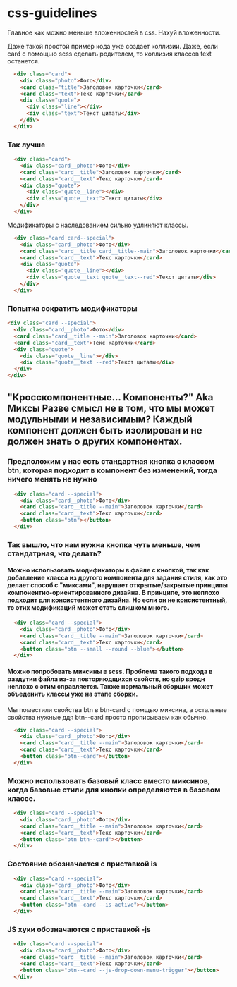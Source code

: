 # css-guidelines


Главное как можно меньше вложенностей в css. Нахуй вложенности.

Даже такой простой пример кода уже создает коллизии. Даже, если card с помощью scss сделать родителем, то коллизия классов text останется. 
```html
  <div class="card">
    <div class="photo">Фото</div>
    <card class="title">Заголовок карточки</card>
    <card class="text">Текс карточки</card>
    <div class="quote">
      <div class="line"></div>
      <div class="text">Текст цитаты</div>
    </div>
  </div>
```
### Так лучше
```html
  <div class="card">
    <div class="card__photo">Фото</div>
    <card class="card__title">Заголовок карточки</card>
    <card class="card__text">Текс карточки</card>
    <div class="quote">
      <div class="quote__line"></div>
      <div class="quote__text">Текст цитаты</div>
    </div>
  </div>
```

Модификаторы с наследованием сильно удлиняют классы.
```html
  <div class="card card--special">
    <div class="card__photo">Фото</div>
    <card class="card__title card__title--main">Заголовок карточки</card>
    <card class="card__text">Текс карточки</card>
    <div class="quote">
      <div class="quote__line"></div>
      <div class="quote__text quote__text--red">Текст цитаты</div>
    </div>
  </div>
  ```
  ### Попытка сократить модификаторы
  ```html
  <div class="card --special">
    <div class="card__photo">Фото</div>
    <card class="card__title --main">Заголовок карточки</card>
    <card class="card__text">Текс карточки</card>
    <div class="quote">
      <div class="quote__line"></div>
      <div class="quote__text --red">Текст цитаты</div>
    </div>
  </div>
  ```
##  "Кросскомпонентные… Компоненты?" Aka Миксы Разве смысл не в том, что мы может модульными и независимым? Каждый компонент должен быть изолирован и не должен знать о других компонентах. 

### Предположим у нас есть стандартная кнопка с классом btn, которая подходит в компонент без изменений, тогда ничего менять не нужно
```html
  <div class="card --special">
    <div class="card__photo">Фото</div>
    <card class="card__title --main">Заголовок карточки</card>
    <card class="card__text">Текс карточки</card>
    <button class="btn"></button>
  </div>
```
### Так вышло, что нам нужна кнопка чуть меньше, чем стандатрная, что делать? 

#### Можно использовать модификаторы в файле с кнопкой, так как добавление класса из другого компонента для задания стиля, как это делает способ с "миксами", нарушает открытые/закрытые принципы компонентно-ориентированного дизайна. В принципе, это неплохо подходит для консистентного дизайна. Но если он не консистентный, то этих модификаций может стать слишком много.
```html
  <div class="card --special">
    <div class="card__photo">Фото</div>
    <card class="card__title --main">Заголовок карточки</card>
    <card class="card__text">Текс карточки</card>
    <button class="btn --small --round --blue"></button>
  </div>
```

#### Можно попробовать миксины в scss. Проблема такого подхода в раздутии файла из-за повторяюдщихся свойств, но gzip вродн неплохо с этим справляется. Также нормальный сборщик может объеденить классы уже на этапе сборки.
Мы поместили свойства btn в btn-card с помщью миксина, а остальные свойства нужные ддя btn--card просто прописываем как обычно. 
```html
  <div class="card --special">
    <div class="card__photo">Фото</div>
    <card class="card__title --main">Заголовок карточки</card>
    <card class="card__text">Текс карточки</card>
    <button class="btn--card"></button>
  </div>
```

### Можно использовать базовый класс вместо миксинов, когда базовые стили для кнопки определяются в базовом классе.
```html
  <div class="card --special">
    <div class="card__photo">Фото</div>
    <card class="card__title --main">Заголовок карточки</card>
    <card class="card__text">Текс карточки</card>
    <button class="btn btn--card"></button>
  </div>
```


### Состояние обозначается с приставкой is
```html
  <div class="card --special">
    <div class="card__photo">Фото</div>
    <card class="card__title --main">Заголовок карточки</card>
    <card class="card__text">Текс карточки</card>
    <button class="btn--card --is-active"></button>
  </div>
```


### JS хуки обозначаются с приставкой -js
```html
  <div class="card --special">
    <div class="card__photo">Фото</div>
    <card class="card__title --main">Заголовок карточки</card>
    <card class="card__text">Текс карточки</card>
    <button class="btn--card --js-drop-down-menu-trigger"></button>
  </div>
```














